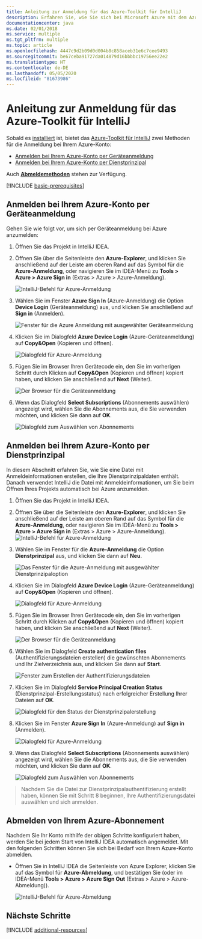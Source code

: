 ```yaml
---
title: Anleitung zur Anmeldung für das Azure-Toolkit für IntelliJ
description: Erfahren Sie, wie Sie sich bei Microsoft Azure mit dem Azure-Toolkit für IntelliJ anmelden.
documentationcenter: java
ms.date: 02/01/2018
ms.service: multiple
ms.tgt_pltfrm: multiple
ms.topic: article
ms.openlocfilehash: 4447c9d2b09d0d004b8c858aceb31e6c7cee9493
ms.sourcegitcommit: be67ceba91727da014879d16bbbbc19756ee22e2
ms.translationtype: HT
ms.contentlocale: de-DE
ms.lasthandoff: 05/05/2020
ms.locfileid: "81673986"
---
```

# <a name="sign-in-instructions-for-the-azure-toolkit-for-intellij"></a>Anleitung zur Anmeldung für das Azure-Toolkit für IntelliJ

Sobald es [installiert](https://www.jetbrains.com/help/idea/managing-plugins.html) ist, bietet das [Azure-Toolkit für IntelliJ](https://plugins.jetbrains.com/plugin/8053) zwei Methoden für die Anmeldung bei Ihrem Azure-Konto:

  - [Anmelden bei Ihrem Azure-Konto per Geräteanmeldung](#sign-in-to-your-azure-account-by-device-login)
  - [Anmelden bei Ihrem Azure-Konto per Dienstprinzipal](#sign-in-to-your-azure-account-by-service-principal)

Auch [**Abmeldemethoden**](#sign-out-of-your-azure-account) stehen zur Verfügung.

[!INCLUDE [basic-prerequisites](includes/basic-prerequisites.md)]

## <a name="sign-in-to-your-azure-account-by-device-login"></a>Anmelden bei Ihrem Azure-Konto per Geräteanmeldung

Gehen Sie wie folgt vor, um sich per Geräteanmeldung bei Azure anzumelden:

1. Öffnen Sie das Projekt in IntelliJ IDEA.

2. Öffnen Sie über die Seitenleiste den **Azure-Explorer**, und klicken Sie anschließend auf der Leiste am oberen Rand auf das Symbol für die **Azure-Anmeldung**, oder navigieren Sie im IDEA-Menü zu **Tools > Azure > Azure Sign in** (Extras > Azure > Azure-Anmeldung).

   ![IntelliJ-Befehl für Azure-Anmeldung][I01]

3. Wählen Sie im Fenster **Azure Sign In** (Azure-Anmeldung) die Option **Device Login** (Geräteanmeldung) aus, und klicken Sie anschließend auf **Sign in** (Anmelden).

   ![Fenster für die Azure Anmeldung mit ausgewählter Geräteanmeldung][I02]

4. Klicken Sie im Dialogfeld **Azure Device Login** (Azure-Geräteanmeldung) auf **Copy&Open** (Kopieren und öffnen).

   ![Dialogfeld für Azure-Anmeldung][I03]

5. Fügen Sie im Browser Ihren Gerätecode ein, den Sie im vorherigen Schritt durch Klicken auf **Copy&Open** (Kopieren und öffnen) kopiert haben, und klicken Sie anschließend auf **Next** (Weiter).

   ![Der Browser für die Geräteanmeldung][I04]

6. Wenn das Dialogfeld **Select Subscriptions** (Abonnements auswählen) angezeigt wird, wählen Sie die Abonnements aus, die Sie verwenden möchten, und klicken Sie dann auf **OK**.

   ![Dialogfeld zum Auswählen von Abonnements][I05]

## <a name="sign-in-to-your-azure-account-by-service-principal"></a>Anmelden bei Ihrem Azure-Konto per Dienstprinzipal

In diesem Abschnitt erfahren Sie, wie Sie eine Datei mit Anmeldeinformationen erstellen, die Ihre Dienstprinzipaldaten enthält. Danach verwendet IntelliJ die Datei mit Anmeldeinformationen, um Sie beim Öffnen Ihres Projekts automatisch bei Azure anzumelden.

1. Öffnen Sie das Projekt in IntelliJ IDEA.

1. Öffnen Sie über die Seitenleiste den **Azure-Explorer**, und klicken Sie anschließend auf der Leiste am oberen Rand auf das Symbol für die **Azure-Anmeldung**, oder navigieren Sie im IDEA-Menü zu **Tools > Azure > Azure Sign in** (Extras > Azure > Azure-Anmeldung).
   ![IntelliJ-Befehl für Azure-Anmeldung][A01]

1. Wählen Sie im Fenster für die **Azure-Anmeldung** die Option **Dienstprinzipal** aus, und klicken Sie dann auf **Neu**.

   ![Das Fenster für die Azure-Anmeldung mit ausgewählter Dienstprinzipaloption][A02]

1. Klicken Sie im Dialogfeld **Azure Device Login** (Azure-Geräteanmeldung) auf **Copy&Open** (Kopieren und öffnen).

   ![Dialogfeld für Azure-Anmeldung][A03]

1. Fügen Sie im Browser Ihren Gerätecode ein, den Sie im vorherigen Schritt durch Klicken auf **Copy&Open** (Kopieren und öffnen) kopiert haben, und klicken Sie anschließend auf **Next** (Weiter).

   ![Der Browser für die Geräteanmeldung][A04]

1. Wählen Sie im Dialogfeld **Create authentication files** (Authentifizierungsdateien erstellen) die gewünschten Abonnements und Ihr Zielverzeichnis aus, und klicken Sie dann auf **Start**.

   ![Fenster zum Erstellen der Authentifizierungsdateien][A05]

1. Klicken Sie im Dialogfeld **Service Principal Creation Status** (Dienstprinzipal-Erstellungsstatus) nach erfolgreicher Erstellung Ihrer Dateien auf **OK**.

   ![Dialogfeld für den Status der Dienstprinzipalerstellung][A06]

1. Klicken Sie im Fenster **Azure Sign In** (Azure-Anmeldung) auf **Sign in** (Anmelden). 

   ![Dialogfeld für Azure-Anmeldung][A07]

1. Wenn das Dialogfeld **Select Subscriptions** (Abonnements auswählen) angezeigt wird, wählen Sie die Abonnements aus, die Sie verwenden möchten, und klicken Sie dann auf **OK**.

   ![Dialogfeld zum Auswählen von Abonnements][A08]

> Nachdem Sie die Datei zur Dienstprinzipalauthentifizierung erstellt haben, können Sie mit Schritt 8 beginnen, Ihre Authentifizierungsdatei auswählen und sich anmelden.

## <a name="sign-out-of-your-azure-account"></a>Abmelden von Ihrem Azure-Abonnement

Nachdem Sie Ihr Konto mithilfe der obigen Schritte konfiguriert haben, werden Sie bei jedem Start von IntelliJ IDEA automatisch angemeldet. Mit den folgenden Schritten können Sie sich bei Bedarf von Ihrem Azure-Konto abmelden.

* Öffnen Sie in IntelliJ IDEA die Seitenleiste von Azure Explorer, klicken Sie auf das Symbol für **Azure-Abmeldung**, und bestätigen Sie (oder im IDEA-Menü **Tools > Azure > Azure Sign Out** (Extras > Azure > Azure-Abmeldung)).

   ![IntelliJ-Befehl für Azure-Abmeldung][L01]

## <a name="next-steps"></a>Nächste Schritte

[!INCLUDE [additional-resources](includes/additional-resources.md)]

<!-- URL List -->

<!-- IMG List -->

[I01]: media/sign-in-instructions/I01.png
[I02]: media/sign-in-instructions/I02.png
[I03]: media/sign-in-instructions/I03.png
[I04]: media/sign-in-instructions/I04.png
[I05]: media/sign-in-instructions/I05.png

[A01]: media/sign-in-instructions/A01.png
[A02]: media/sign-in-instructions/A02.png
[A03]: media/sign-in-instructions/A03.png
[A04]: media/sign-in-instructions/A04.png
[A05]: media/sign-in-instructions/A05.png
[A06]: media/sign-in-instructions/A06.png
[A07]: media/sign-in-instructions/A07.png
[A08]: media/sign-in-instructions/A08.png
[A09]: media/sign-in-instructions/A09.png

[L01]: media/sign-in-instructions/L01.png
[L02]: media/sign-in-instructions/L02.png
[L03]: media/sign-in-instructions/L03.png
